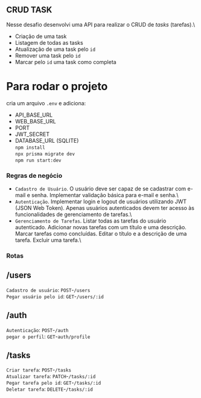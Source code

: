 ## CRUD TASK
Nesse desafio desenvolvi uma API para realizar o CRUD de *tasks* (tarefas).\
- Criação de uma task
- Listagem de todas as tasks
- Atualização de uma task pelo `id`
- Remover uma task pelo `id`
- Marcar pelo `id` uma task como completa

# Para rodar o projeto
cria um arquivo `.env` e adiciona:
- API_BASE_URL
- WEB_BASE_URL
- PORT
- JWT_SECRET
- DATABASE_URL (SQLITE)\
`npm install`\
`npx prisma migrate dev`\
`npm run start:dev`



### Regras de negócio
- `Cadastro de Usuário`. O usuário deve ser capaz de se cadastrar com e-mail e senha. Implementar validação básica para e-mail e senha.\
- `Autenticação`. Implementar login e logout de usuários utilizando JWT (JSON Web Token). Apenas usuários autenticados devem ter acesso às funcionalidades de gerenciamento de tarefas.\
- `Gerenciamento de Tarefas`. Listar todas as tarefas do usuário autenticado. Adicionar novas tarefas com um título e uma descrição. Marcar tarefas como concluídas. Editar o título e a descrição de uma tarefa. Excluir uma tarefa.\

### Rotas

## /users 
`Cadastro de usuário`: `POST`-`/users`\
`Pegar usuário pelo id`: `GET`-`/users/:id`

## /auth
`Autenticação`: `POST`-`/auth`\
`pegar o perfil`: `GET`-`auth/profile`

## /tasks
`Criar tarefa`: `POST`-`/tasks`\
`Atualizar tarefa`: `PATCH`-`/tasks/:id`\
`Pegar tarefa pelo id`: `GET`-`/tasks/:id`\
`Deletar tarefa`: `DELETE`-`/tasks/:id`